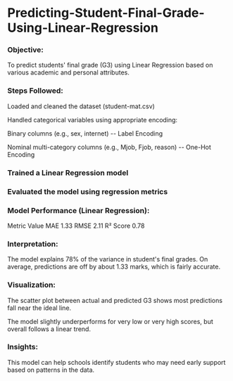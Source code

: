 # Predicting-Student-Final-Grade-Using-Linear-Regression

### Objective:
To predict students' final grade (G3) using Linear Regression based on various academic and personal attributes.

### Steps Followed:
Loaded and cleaned the dataset (student-mat.csv)

Handled categorical variables using appropriate encoding:

Binary columns (e.g., sex, internet) -- Label Encoding

Nominal multi-category columns (e.g., Mjob, Fjob, reason) -- One-Hot Encoding

### Trained a Linear Regression model

### Evaluated the model using regression metrics

### Model Performance (Linear Regression):
Metric	Value
MAE	1.33
RMSE	2.11
R² Score	0.78

### Interpretation:
The model explains 78% of the variance in student's final grades.
On average, predictions are off by about 1.33 marks, which is fairly accurate.

### Visualization:
The scatter plot between actual and predicted G3 shows most predictions fall near the ideal line.

The model slightly underperforms for very low or very high scores, but overall follows a linear trend.

### Insights:
This model can help schools identify students who may need early support based on patterns in the data.
